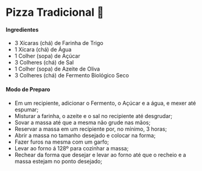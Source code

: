 # Pizza Tradicional :pizza:

#### Ingredientes

- 3 Xícaras (chá) de Farinha de Trigo
- 1 Xícara (chá) de Água
- 1 Colher (sopa) de Açúcar
- 3 Colheres (chá) de Sal
- 1 Colher (sopa) de Azeite de Oliva
- 3 Colheres (chá) de Fermento Biológico Seco

#### Modo de Preparo

- Em um recipiente, adicionar o Fermento, o Açúcar e a água, e mexer até espumar;
- Misturar a farinha, o azeite e o sal no recipiente até desgrudar;
- Sovar a massa até que a mesma não grude nas mãos;
- Reservar a massa em um recipiente por, no mínimo, 3 horas;
- Abrir a massa no tamanho desejado e colocar na forma;
- Fazer furos na mesma com um garfo;
- Levar ao forno á 128º para cozinhar a massa;
- Rechear da forma que desejar e levar ao forno até que o recheio e a massa estejam no ponto desejado;